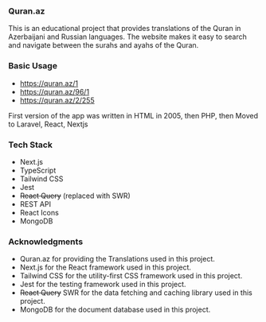 ### Quran.az

This is an educational project that provides translations of the Quran in Azerbaijani and Russian
languages. The website makes it easy to search and navigate between the surahs and ayahs of the
Quran.

### Basic Usage

- https://quran.az/1
- https://quran.az/96/1
- https://quran.az/2/255

First version of the app was written in HTML in 2005, then PHP, then Moved to Laravel, React, Nextjs

### Tech Stack

- Next.js
- TypeScript
- Tailwind CSS
- Jest
- ~~React Query~~ (replaced with SWR)
- REST API
- React Icons
- MongoDB

### Acknowledgments

- Quran.az for providing the Translations used in this project.
- Next.js for the React framework used in this project.
- Tailwind CSS for the utility-first CSS framework used in this project.
- Jest for the testing framework used in this project.
- ~~React Query~~ SWR for the data fetching and caching library used in this project.
- MongoDB for the document database used in this project.
